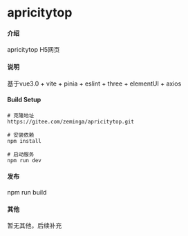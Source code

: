 # apricitytop

#### 介绍
apricitytop H5网页

#### 说明
基于vue3.0 + vite + pinia + eslint + three + elementUI + axios

#### Build Setup
```
# 克隆地址
https://gitee.com/zeminga/apricitytop.git

# 安装依赖
npm install

# 启动服务
npm run dev
```

#### 发布
npm run build

#### 其他
暂无其他，后续补充

